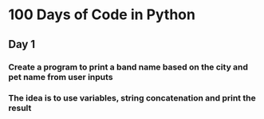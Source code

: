 # 100 Days of Code in Python

## Day 1

### Create a program to print a band name based on the city and pet name from user inputs

### The idea is to use variables, string concatenation and print the result
